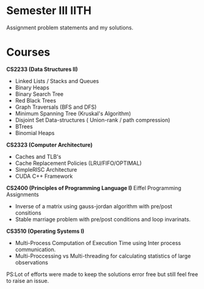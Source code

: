 # Semester III IITH

Assignment problem statements and my solutions.

# Courses

**CS2233 (Data Structures II)**
- Linked Lists / Stacks and Queues
- Binary Heaps
- Binary Search Tree
- Red Black Trees
- Graph Traversals (BFS and DFS)
- Minimum Spanning Tree (Kruskal's Algorithm)
- Disjoint Set Data-structures ( Union-rank / path compression)
- BTrees
- Binomial Heaps

**CS2323 (Computer Architecture)**
- Caches and TLB's
- Cache Replacement Policies (LRU/FIFO/OPTIMAL)
- SimpleRISC Architecture
- CUDA C++ Framework

**CS2400 (Principles of Programming Language I)**
Eiffel Programming Assignments
- Inverse of a matrix using gauss-jordan algorithm with pre/post consitions
- Stable marriage problem with pre/post conditions and loop invarinats.

**CS3510 (Operating Systems I)**
- Multi-Process Computation of Execution Time using Inter process communication.
- Multi-Proccessing vs Multi-threading for calculating statistics of large observations

PS:Lot of efforts were made to keep the solutions error free but still feel free to raise an issue.